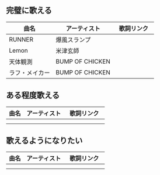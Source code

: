 ## 完璧に歌える

|  曲名  | アーティスト  | 歌詞リンク　|
| ---- | ---- | ----|
|  RUNNER  |  爆風スランプ  |  |
|  Lemon  |  米津玄師  |  |
|  天体観測  |  BUMP OF CHICKEN  |  |
|  ラフ・メイカー  |  BUMP OF CHICKEN  |  |



## ある程度歌える

|  曲名  | アーティスト  | 歌詞リンク　|
| ---- | ---- | ----|
|    |    |  |
|    |    |  |



## 歌えるようになりたい

|  曲名  | アーティスト  | 歌詞リンク　|
| ---- | ---- | ----|
|    |    |  |
|    |    |  |